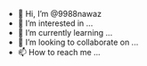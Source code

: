 - 👋 Hi, I’m @9988nawaz
- 👀 I’m interested in ...
- 🌱 I’m currently learning ...
- 💞️ I’m looking to collaborate on ...
- 📫 How to reach me ...

<!---
9988nawaz/9988nawaz is a ✨ special ✨ repository because its `README.md` (this file) appears on your GitHub profile.
You can click the Preview link to take a look at your changes.
--->
